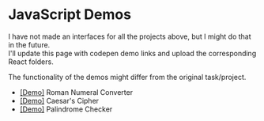 # JavaScript Demos

I have not made an interfaces for all the projects above, but I might do that in the future.  
I'll update this page with codepen demo links and upload the corresponding React folders.

The functionality of the demos might differ from the original task/project.

- [[Demo]](https://codepen.io/d-o-t/full/OJgdYvr) Roman Numeral Converter
- [[Demo]](https://codepen.io/d-o-t/pen/PoKJgxN) Caesar's Cipher
- [[Demo]](https://codepen.io/d-o-t/full/Vwzdzee) Palindrome Checker
